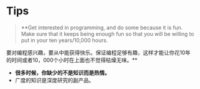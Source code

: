 
# Tips

> **Get interested in programming, and do some because it is fun. Make sure that it keeps being enough fun so that you will be willing to put in your ten years/10,000 hours.

要对编程感兴趣，要从中能获得快乐。保证编程足够有趣，这样才能让你花10年的时间或者10，000个小时在上面也不觉得枯燥无味。**

- **很多时候，你缺少的不是知识而是热情。**
- 广度的知识是深度研究的副产品。
